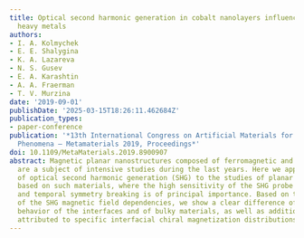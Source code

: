 ```yaml
---
title: Optical second harmonic generation in cobalt nanolayers influenced by nonmagnetic
  heavy metals
authors:
- I. A. Kolmychek
- E. E. Shalygina
- K. A. Lazareva
- N. S. Gusev
- E. A. Karashtin
- A. A. Fraerman
- T. V. Murzina
date: '2019-09-01'
publishDate: '2025-03-15T18:26:11.462684Z'
publication_types:
- paper-conference
publication: '*13th International Congress on Artificial Materials for Novel Wave
  Phenomena – Metamaterials 2019, Proceedings*'
doi: 10.1109/MetaMaterials.2019.8900907
abstract: Magnetic planar nanostructures composed of ferromagnetic and heavy metals
  are a subject of intensive studies during the last years. Here we apply the technique
  of optical second harmonic generation (SHG) to the studies of planar nanostructures
  based on such materials, where the high sensitivity of the SHG probe to the spatial
  and temporal symmetry breaking is of principal importance. Based on the analysis
  of the SHG magnetic field dependencies, we show a clear difference of the magnetic
  behavior of the interfaces and of bulky materials, as well as additional features
  attributed to specific interfacial chiral magnetization distributions.
---
```

